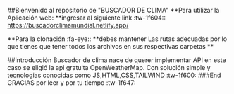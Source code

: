 ##Bienvenido al repositorio de "BUSCADOR DE CLIMA"
**Para utilizar la Aplicación web:  **ingresar al siguiente link :tw-1f604:: https://buscadorclimamundial.netlify.app/

**Para la clonación :fa-eye:: 
**debes mantener Las rutas adecuadas por lo que tienes que tener todos los archivos en sus respectivas carpetas **

##introducción
Buscador de clima nace de querer  implementar  API en este caso se eligió la api gratuita  OpenWeatherMap. Con solución simple y tecnologias conocidas como JS,HTML,CSS,TAILWIND :tw-1f600:
###End
 GRACIAS por leer y por tu tiempo :tw-1f647: